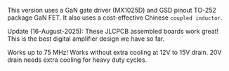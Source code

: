 This version uses a GaN gate driver (MX1025D) and GSD pinout TO-252 package GaN FET. It also uses a cost-effective Chinese `coupled inductor`.

Update (16-August-2025): These JLCPCB assembled boards work great! This is the best digital amplifier design we have so far.

Works up to 75 MHz! Works without extra cooling at 12V to 15V drain. 20V drain needs extra cooling for heavy duty cycles. 
